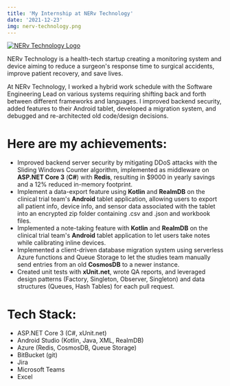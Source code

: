```yaml
---
title: 'My Internship at NERv Technology'
date: '2021-12-23'
img: nerv-technology.png
---
```


[![NERv Technology Logo](/images/nerv-technology.png)](https://nervtechnology.com/)

NERv Technology is a health-tech startup creating a monitoring system and device aiming to reduce a surgeon's response time to surgical accidents, improve patient recovery, and save lives.

At NERv Technology, I worked a hybrid work schedule with the Software Engineering Lead on various systems requiring shifting back and forth between different frameworks and languages. I improved backend security, added features to their Android tablet, developed a migration system, and debugged and re-architected old code/design decisions.

# Here are my achievements:

- Improved backend server security by mitigating DDoS attacks with the Sliding Windows Counter algorithm, implemented as middleware on **ASP.NET Core 3** (**C#**) with **Redis**, resulting in $9000 in yearly savings and a 12% reduced in-memory footprint.
- Implement a data-export feature using **Kotlin** and **RealmDB** on the clinical trial team's **Android** tablet application, allowing users to export all patient info, device info, and sensor data associated with the tablet into an encrypted zip folder containing .csv and .json and workbook files.
- Implemented a note-taking feature with **Kotlin** and **RealmDB** on the clinical trial team's **Android** tablet application to let users take notes while calibrating inline devices.
- Implemented a client-driven database migration system using serverless Azure functions and Queue Storage to let the studies team manually send entries from an old **CosmosDB** to a newer instance.
- Created unit tests with **xUnit.net**, wrote QA reports, and leveraged design patterns (Factory, Singleton, Observer, Singleton) and data structures (Queues, Hash Tables) for each pull request.

# Tech Stack:

- ASP.NET Core 3 (C#, xUnit.net)
- Android Studio (Kotlin, Java, XML, RealmDB)
- Azure (Redis, CosmosDB, Queue Storage)
- BitBucket (git)
- Jira
- Microsoft Teams
- Excel
